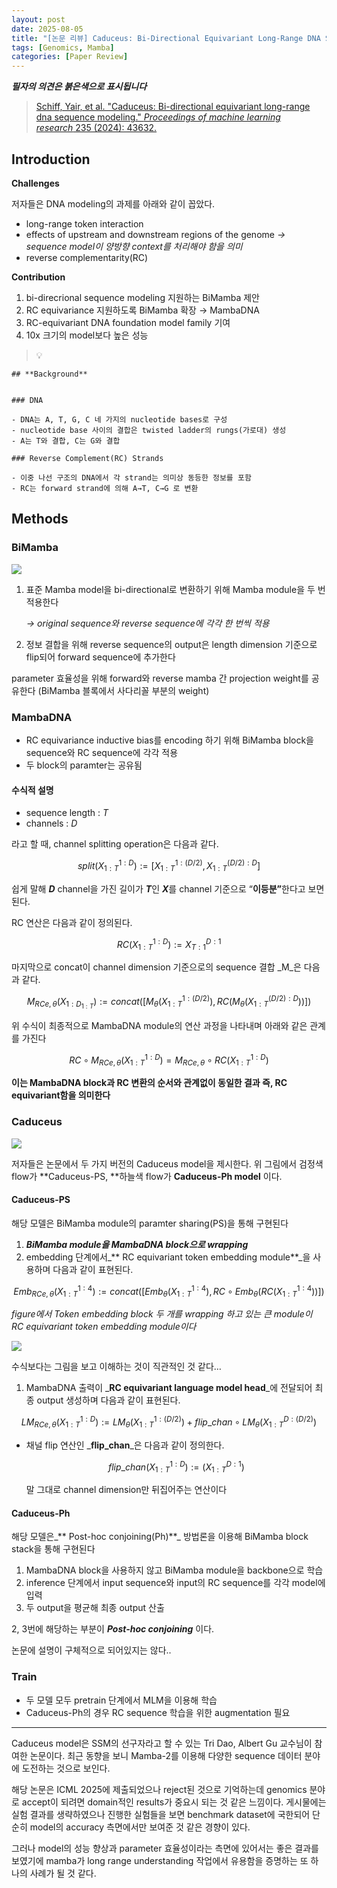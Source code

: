 ```yaml
---
layout: post
date: 2025-08-05
title: "[논문 리뷰] Caduceus: Bi-Directional Equivariant Long-Range DNA Sequence Modeling"
tags: [Genomics, Mamba]
categories: [Paper Review]
---
```


<span class="notion-red">_**필자의 의견은 붉은색으로 표시됩니다**_</span>


> [Schiff, Yair, et al. "Caduceus: Bi-directional equivariant long-range dna sequence modeling." ](https://pmc.ncbi.nlm.nih.gov/articles/PMC12189541/)[_Proceedings of machine learning research_](https://pmc.ncbi.nlm.nih.gov/articles/PMC12189541/)[ 235 (2024): 43632.](https://pmc.ncbi.nlm.nih.gov/articles/PMC12189541/)



## Introduction


**Challenges**


저자들은 DNA modeling의 과제를 아래와 같이 꼽았다.

- long-range token interaction
- effects of upstream and downstream regions of the genome 
_→ sequence model이 양방향 context를 처리해야 함을 의미_
- reverse complementarity(RC)

**Contribution**

1. bi-direcrional sequence modeling 지원하는 BiMamba 제안
1. RC equivariance 지원하도록 BiMamba 확장 → MambaDNA
1. RC-equivariant DNA foundation model family 기여
1. 10x 크기의 model보다 높은 성능

> 💡 


	## **Background**


	### DNA

	- DNA는 A, T, G, C 네 가지의 nucleotide bases로 구성
	- nucleotide base 사이의 결합은 twisted ladder의 rungs(가로대) 생성
	- A는 T와 결합, C는 G와 결합

	### Reverse Complement(RC) Strands

	- 이중 나선 구조의 DNA에서 각 strand는 의미상 동등한 정보를 포함
	- RC는 forward strand에 의해 A→T, C→G 로 변환


## Methods



### BiMamba


![](https://prod-files-secure.s3.us-west-2.amazonaws.com/542b861c-36a8-4051-84e5-8804b6728dba/2c247d59-7815-4980-99f0-8f0d21f445a7/image.png?X-Amz-Algorithm=AWS4-HMAC-SHA256&X-Amz-Content-Sha256=UNSIGNED-PAYLOAD&X-Amz-Credential=ASIAZI2LB466WFZTKNLI%2F20251010%2Fus-west-2%2Fs3%2Faws4_request&X-Amz-Date=20251010T180108Z&X-Amz-Expires=3600&X-Amz-Security-Token=IQoJb3JpZ2luX2VjEFkaCXVzLXdlc3QtMiJGMEQCIFRreVRKGL06SkWR06C2id8P2qqoIQtofgdFMaS4AXmLAiAQyrB%2ByQou6Bsb7J5HzYFL3Om8ZBJgKO2Ynt3NHUZ3DyqIBAjy%2F%2F%2F%2F%2F%2F%2F%2F%2F%2F8BEAAaDDYzNzQyMzE4MzgwNSIMYX5PaY08TBNuCvdiKtwDcN%2BJfXAKZSXLetm61GKCRi8vJnj0NtagLKgqOKovh3Xi9Ot6Uk49d5G4ZIHyX20KZ4ZuDT2PlpGdYadOXc%2BmDplpyWiPxO%2FXxPaRUYGoQhLciP7G%2Bdo%2Bb2hA9JRBD1BYu1xuMMzlzRfOvp6O7RWbeFp62C%2FlsGM8%2Bl443Qc96yUymyYqg97qmm1K9BX2zxEjM93QKCyqHCpUjw%2B9FGTaLxqqKPE1It8sFXDEMhq3%2F%2FKoiL3BqvXo5RHpyPDqEBYra32QuU5yELGeazTfLRAtWzG0DSYHpxcchL2ZoYgW5vF5mKhDpOUAA44GUV1hWrUIiUkhSAdrENAIFBQ3EYa3IeneDm4xRqc4u7WATOkWbLgkhaVFhA7tcSVVeem0cGuvkNfL6VGG2WQ5YWRl3kyYUEKdIp6A0k50q6jiJ4gtuFi5YvMtqDKRu62hgaHLWPOjxFYjCbNlFQsRMCUiW8yYsT8jpcuf8HUfSUGRBR7kcSk%2FXgP%2F95OmgmakmqdAZ0T2QZrVSvxGBnoSXLmHNVLEO93hHzPpVPLfI73AERFWg46OpinydNJ%2FFd9FRvzUPJLSLuG5h8zHhJ%2FEOTSUiPmpPkaHgPC6xWqwUFB3zoJgF8H8hJzJJ5ZsyBfPiGww%2BPqkxwY6pgHkM87dovPF2eNFRx4%2FgRPZrft4NzLlH51mkaS5vA0Zz3VTueEDQTidfdNAV3U3n31%2BmCAQhrax%2FRLSAB5pAhO8x5mEXdxksPeyaXwtTvHGPjgDjmsKWtHp8VA1QCyW9zipGXzdqSRMTEh47p6k%2Fbyjs7YFlp2qyuguuGHJUSJ%2FRTWwT8%2BcSQdmtHAq0zWt%2BpDrdLEmGGMwblC4OMcoRWYclWizPG1p&X-Amz-Signature=2a403bf577e068943e5fdc3de718e635a9565cffb57c0306c2eceed92ce91307&X-Amz-SignedHeaders=host&x-amz-checksum-mode=ENABLED&x-id=GetObject)

1. 표준 Mamba model을 bi-directional로 변환하기 위해 Mamba module을 두 번 적용한다

	_→ original sequence와 reverse sequence에 각각 한 번씩 적용_

1. 정보 결합을 위해 reverse sequence의 output은 length dimension 기준으로 flip되어 forward sequence에 추가한다

parameter 효율성을 위해 forward와 reverse mamba 간 projection weight를 공유한다 (BiMamba 블록에서 사다리꼴 부분의 weight)



### MambaDNA

- RC equivariance inductive bias를 encoding 하기 위해 BiMamba block을 sequence와 RC sequence에 각각 적용
- 두 block의 paramter는 공유됨


#### 수식적 설명

- sequence length : _T_
- channels : _D_

라고 할 때,  channel splitting operation은 다음과 같다.


$$
split(X^{1:D}_{1:T}):=[X^{1:(D/2)}_{1:T},X^{(D/2):D}_{1:T}]
$$


<span class="notion-red">쉽게 말해 </span><span class="notion-red">_**D**_</span><span class="notion-red"> channel을 가진 길이가 </span><span class="notion-red">_**T**_</span><span class="notion-red">인 </span><span class="notion-red">_**X**_</span><span class="notion-red">를 channel 기준으로 “</span><span class="notion-red">**이등분”**</span><span class="notion-red">한다고 보면 된다.</span>


RC 연산은 다음과 같이 정의된다.


$$
RC(X^{1:D}_{1:T}):=X^{D:1}_{T:1}
$$


마지막으로 concat이 channel dimension 기준으로의 sequence 결합 _M_은 다음과 같다.


$$
M_{RCe,\theta}(X_{1:D_{1:T}}):=concat([M_{\theta}(X^{1:(D/2)}_{1:T}),RC(M_{\theta}(X^{(D/2):D}_{1:T}))])
$$


위 수식이 최종적으로 MambaDNA module의 연산 과정을 나타내며 아래와 같은 관계를 가진다


$$
RC\circ M_{RCe,\theta}(X^{1:D}_{1:T}) = M_{RCe,\theta} \circ RC(X^{1:D}_{1:T})
$$


**이는 MambaDNA block과 RC 변환의 순서와 관계없이 동일한 결과 즉, RC equivariant함을 의미한다**



### Caduceus


![](https://prod-files-secure.s3.us-west-2.amazonaws.com/542b861c-36a8-4051-84e5-8804b6728dba/f94a60d7-8145-473b-aef9-7c68d3ec604a/image.png?X-Amz-Algorithm=AWS4-HMAC-SHA256&X-Amz-Content-Sha256=UNSIGNED-PAYLOAD&X-Amz-Credential=ASIAZI2LB466WFZTKNLI%2F20251010%2Fus-west-2%2Fs3%2Faws4_request&X-Amz-Date=20251010T180108Z&X-Amz-Expires=3600&X-Amz-Security-Token=IQoJb3JpZ2luX2VjEFkaCXVzLXdlc3QtMiJGMEQCIFRreVRKGL06SkWR06C2id8P2qqoIQtofgdFMaS4AXmLAiAQyrB%2ByQou6Bsb7J5HzYFL3Om8ZBJgKO2Ynt3NHUZ3DyqIBAjy%2F%2F%2F%2F%2F%2F%2F%2F%2F%2F8BEAAaDDYzNzQyMzE4MzgwNSIMYX5PaY08TBNuCvdiKtwDcN%2BJfXAKZSXLetm61GKCRi8vJnj0NtagLKgqOKovh3Xi9Ot6Uk49d5G4ZIHyX20KZ4ZuDT2PlpGdYadOXc%2BmDplpyWiPxO%2FXxPaRUYGoQhLciP7G%2Bdo%2Bb2hA9JRBD1BYu1xuMMzlzRfOvp6O7RWbeFp62C%2FlsGM8%2Bl443Qc96yUymyYqg97qmm1K9BX2zxEjM93QKCyqHCpUjw%2B9FGTaLxqqKPE1It8sFXDEMhq3%2F%2FKoiL3BqvXo5RHpyPDqEBYra32QuU5yELGeazTfLRAtWzG0DSYHpxcchL2ZoYgW5vF5mKhDpOUAA44GUV1hWrUIiUkhSAdrENAIFBQ3EYa3IeneDm4xRqc4u7WATOkWbLgkhaVFhA7tcSVVeem0cGuvkNfL6VGG2WQ5YWRl3kyYUEKdIp6A0k50q6jiJ4gtuFi5YvMtqDKRu62hgaHLWPOjxFYjCbNlFQsRMCUiW8yYsT8jpcuf8HUfSUGRBR7kcSk%2FXgP%2F95OmgmakmqdAZ0T2QZrVSvxGBnoSXLmHNVLEO93hHzPpVPLfI73AERFWg46OpinydNJ%2FFd9FRvzUPJLSLuG5h8zHhJ%2FEOTSUiPmpPkaHgPC6xWqwUFB3zoJgF8H8hJzJJ5ZsyBfPiGww%2BPqkxwY6pgHkM87dovPF2eNFRx4%2FgRPZrft4NzLlH51mkaS5vA0Zz3VTueEDQTidfdNAV3U3n31%2BmCAQhrax%2FRLSAB5pAhO8x5mEXdxksPeyaXwtTvHGPjgDjmsKWtHp8VA1QCyW9zipGXzdqSRMTEh47p6k%2Fbyjs7YFlp2qyuguuGHJUSJ%2FRTWwT8%2BcSQdmtHAq0zWt%2BpDrdLEmGGMwblC4OMcoRWYclWizPG1p&X-Amz-Signature=62b6a5e4cc2d41fd3a4b72c0c06aa99dc468eea2c5ec7e57e198032cdfc4227c&X-Amz-SignedHeaders=host&x-amz-checksum-mode=ENABLED&x-id=GetObject)


저자들은 논문에서 두 가지 버전의 Caduceus model을 제시한다. 위 그림에서 검정색 flow가 **Caduceus-PS, **하늘색 flow가 **Caduceus-Ph model** 이다.



#### Caduceus-PS


해당 모델은 BiMamba module의 paramter sharing(PS)을 통해 구현된다

1. _**BiMamba module을 MambaDNA block으로 wrapping**_
1. embedding 단계에서_** RC equivariant token embedding module**_을 사용하며 다음과 같이 표현된다.

$$
Emb_{RCe,\theta}(X^{1:4}_{1:T}):=concat([Emb_{\theta}(X^{1:4}_{1:T}),RC \circ Emb_{\theta}(RC(X^{1:4}_{1:T}))])
$$


_figure에서 Token embedding block 두 개를 wrapping 하고 있는 큰 module이 RC equivariant token embedding module이다_


![](https://prod-files-secure.s3.us-west-2.amazonaws.com/542b861c-36a8-4051-84e5-8804b6728dba/b175e4da-71eb-4e91-8c23-a06dabe673c9/image.png?X-Amz-Algorithm=AWS4-HMAC-SHA256&X-Amz-Content-Sha256=UNSIGNED-PAYLOAD&X-Amz-Credential=ASIAZI2LB466WFZTKNLI%2F20251010%2Fus-west-2%2Fs3%2Faws4_request&X-Amz-Date=20251010T180109Z&X-Amz-Expires=3600&X-Amz-Security-Token=IQoJb3JpZ2luX2VjEFkaCXVzLXdlc3QtMiJGMEQCIFRreVRKGL06SkWR06C2id8P2qqoIQtofgdFMaS4AXmLAiAQyrB%2ByQou6Bsb7J5HzYFL3Om8ZBJgKO2Ynt3NHUZ3DyqIBAjy%2F%2F%2F%2F%2F%2F%2F%2F%2F%2F8BEAAaDDYzNzQyMzE4MzgwNSIMYX5PaY08TBNuCvdiKtwDcN%2BJfXAKZSXLetm61GKCRi8vJnj0NtagLKgqOKovh3Xi9Ot6Uk49d5G4ZIHyX20KZ4ZuDT2PlpGdYadOXc%2BmDplpyWiPxO%2FXxPaRUYGoQhLciP7G%2Bdo%2Bb2hA9JRBD1BYu1xuMMzlzRfOvp6O7RWbeFp62C%2FlsGM8%2Bl443Qc96yUymyYqg97qmm1K9BX2zxEjM93QKCyqHCpUjw%2B9FGTaLxqqKPE1It8sFXDEMhq3%2F%2FKoiL3BqvXo5RHpyPDqEBYra32QuU5yELGeazTfLRAtWzG0DSYHpxcchL2ZoYgW5vF5mKhDpOUAA44GUV1hWrUIiUkhSAdrENAIFBQ3EYa3IeneDm4xRqc4u7WATOkWbLgkhaVFhA7tcSVVeem0cGuvkNfL6VGG2WQ5YWRl3kyYUEKdIp6A0k50q6jiJ4gtuFi5YvMtqDKRu62hgaHLWPOjxFYjCbNlFQsRMCUiW8yYsT8jpcuf8HUfSUGRBR7kcSk%2FXgP%2F95OmgmakmqdAZ0T2QZrVSvxGBnoSXLmHNVLEO93hHzPpVPLfI73AERFWg46OpinydNJ%2FFd9FRvzUPJLSLuG5h8zHhJ%2FEOTSUiPmpPkaHgPC6xWqwUFB3zoJgF8H8hJzJJ5ZsyBfPiGww%2BPqkxwY6pgHkM87dovPF2eNFRx4%2FgRPZrft4NzLlH51mkaS5vA0Zz3VTueEDQTidfdNAV3U3n31%2BmCAQhrax%2FRLSAB5pAhO8x5mEXdxksPeyaXwtTvHGPjgDjmsKWtHp8VA1QCyW9zipGXzdqSRMTEh47p6k%2Fbyjs7YFlp2qyuguuGHJUSJ%2FRTWwT8%2BcSQdmtHAq0zWt%2BpDrdLEmGGMwblC4OMcoRWYclWizPG1p&X-Amz-Signature=28e4b956aff3eabd9dcf9abcf72167b41c99771aa933ff622c38466b5042d4bc&X-Amz-SignedHeaders=host&x-amz-checksum-mode=ENABLED&x-id=GetObject)


<span class="notion-red">수식보다는 그림을 보고 이해하는 것이 직관적인 것 같다…</span>

1. MambaDNA 출력이 _**RC equivariant language model head**_에 전달되어 최종 output 생성하며 다음과 같이 표현된다.

$$
LM_{RCe,\theta}(X^{1:D}_{1:T}):= LM_{\theta}(X^{1:(D/2)}_{1:T})+flip\_chan\circ LM_{\theta}(X^{D:(D/2)}_{1:T})
$$

- 채널 flip 연산인 _**flip\_chan**_은 다음과 같이 정의한다.

	$$
	flip\_chan(X^{1:D}_{1:T}):=(X^{D:1}_{1:T})
	$$


	말 그대로 channel dimension만 뒤집어주는 연산이다



#### Caduceus-Ph


해당 모델은_** Post-hoc conjoining(Ph)**_ 방법론을 이용해 BiMamba block stack을 통해 구현된다

1. MambaDNA block을 사용하지 않고 BiMamba module을 backbone으로 학습
1. inference 단계에서 input sequence와 input의 RC sequence를 각각 model에 입력
1. 두 output을 평균해 최종 output 산출

2, 3번에 해당하는 부분이 _**Post-hoc conjoining**_ 이다.


<span class="notion-red">논문에 설명이 구체적으로 되어있지는 않다..</span>



### Train

- 두 모델 모두 pretrain 단계에서 MLM을 이용해 학습
- Caduceus-Ph의 경우 RC sequence 학습을 위한 augmentation 필요

---


<span class="notion-red">Caduceus model은 SSM의 선구자라고 할 수 있는 Tri Dao, Albert Gu 교수님이 참여한 논문이다. 최근 동향을 보니 Mamba-2를 이용해 다양한 sequence 데이터 분야에 도전하는 것으로 보인다.</span>


<span class="notion-red">해당 논문은 ICML 2025에 제출되었으나 reject된 것으로 기억하는데 genomics 분야로 accept이 되려면 domain적인 results가 중요시 되는 것 같은 느낌이다. 게시물에는 실험 결과를 생략하였으나 진행한 실험들을 보면 benchmark dataset에 국한되어 단순히 model의 accuracy 측면에서만 보여준 것 같은 경향이 있다.</span>


<span class="notion-red">그러나 model의 성능 향상과 parameter 효율성이라는 측면에 있어서는 좋은 결과를 보였기에 mamba가 long range understanding 작업에서 유용함을 증명하는 또 하나의 사례가 될 것 같다.</span>

